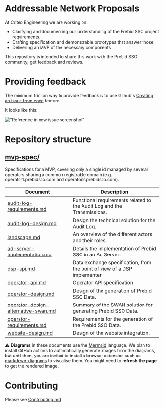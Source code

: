 # Addressable Network Proposals

At Criteo Engineering we are working on:

- Clarifying and documenting our understanding of the Prebid SSO project requirements.
- Drafting specification and demonstrable prototypes that answer those
- Delivering an MVP of the necessary components

This repository is intended to share this work with the Prebid SSO community, get feedback and reviews.

# Providing feedback

The minimum friction way to provide feedback is to use Github's
[Creating an issue from code](https://docs.github.com/en/issues/tracking-your-work-with-issues/creating-an-issue#creating-an-issue-from-code)
feature.

It looks like this:

!["Reference in new issue screenshot"](https://docs.github.com/assets/images/help/repository/open-new-issue-specific-line.png)

# Repository structure

## [mvp-spec/](/mvp-spec)


Specifications for a MVP, covering only a single id managed by several operators sharing a common registrable domain
(e.g. operator1.prebidsso.com and operator2.prebidsso.com).

| Document                                                                              | Description                                                               |
|---------------------------------------------------------------------------------------|---------------------------------------------------------------------------|
| [audit-log-requirements.md](./mvp-spec/audit-log-requirements.md)                     | Functional requirements related to the Audit Log and the Transmissions.   |
| [audit-log-design.md](./mvp-spec/audit-log-design.md)                                 | Design the technical solution for the Audit Log.                          |
| [landscape.md](./mvp-spec/landscape.md)                                               | An overview of the different actors and their roles.                      |
| [ad-server-implementation.md](./mvp-spec/ad-server-implementation.md)                 | Details the implementation of Prebid SSO in an Ad Server.                 |
| [dsp-api.md](./mvp-spec/dsp-api.md)                                                   | Data exchange specification, from the point of view of a DSP implementer. |
| [operator-api.md](./mvp-spec/operator-api.md)                                         | Operator API specification                                                |
| [operator-design.md](./mvp-spec/operator-design.md)                                   | Design of the generation of Prebid SSO Data.                              |
| [operator-design-alternative-swan.md](./mvp-spec/operator-design-alternative-swan.md) | Summary of the SWAN solution for generating Prebid SSO Data.              |
| [operator-requirements.md](./mvp-spec/operator-requirements.md)                       | Requirements for the generation of the Prebid SSO Data.                   |
| [website-design.md](./mvp-spec/website-design.md)                                     | Design of the website integration.                                        |

⚠️ **Diagrams** in these documents use the [Mermaid](https://mermaidjs.github.io/) language.
We plan to install GitHub actions to automatically generate images from the diagrams, but until then,
you are invited to install a browser extension such as [markdown-diagrams](https://chrome.google.com/webstore/detail/markdown-diagrams/pmoglnmodacnbbofbgcagndelmgaclel/related) to visualise them.
You might need to **refresh the page** to get the rendered image.

# Contributing

Please see [Contributing.md](CONTRIBUTING.md)
